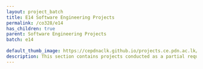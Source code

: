 ```yaml
---
layout: project_batch
title: E14 Software Engineering Projects
permalink: /co328/e14
has_children: true
parent: Software Engineering Projects
batch: e14
    
default_thumb_image: https://cepdnaclk.github.io/projects.ce.pdn.ac.lk/data/categories/co328/thumbnail.jpg
description: This section contains projects conducted as a partial requirement to complete the course CO328 - Software Engineering. Usually, these projects are conducted by groups of 3 students. The course focus on using software architectures and software project management experience.
---
```

